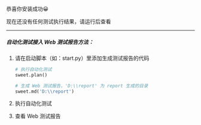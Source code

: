 恭喜你安装成功😀

现在还没有任何测试执行结果，请运行后查看

------

##### 自动化测试接入 Web 测试报告方法： 

1. 请在启动脚本（如：start.py）里添加生成测试报告的代码 

    ```Python
    # 执行自动化测试
    sweet.plan()

    # 生成 Web 测试报告，'D:\\report' 为 report 生成的目录    
    sweet.md('D:\\report')
    ```

2. 执行自动化测试

3. 查看 Web 测试报告